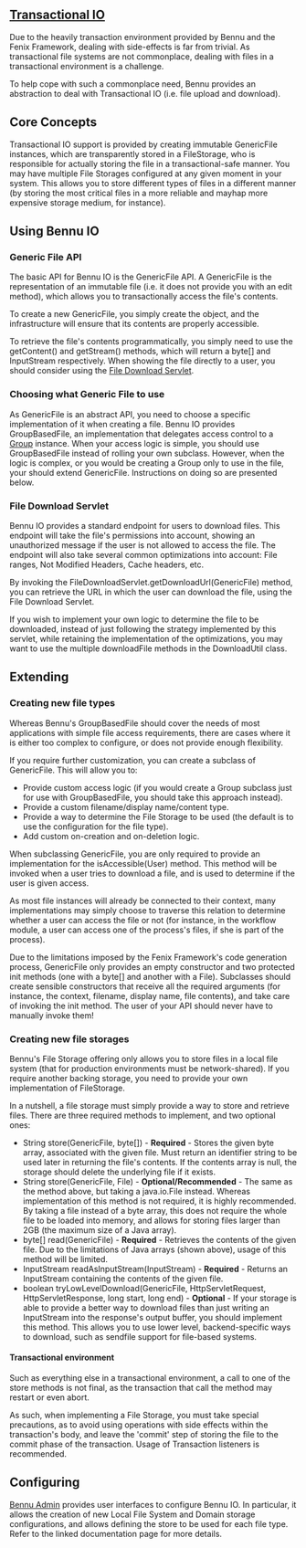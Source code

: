 ## [**Transactional IO**](README.md)
Due to the heavily transaction environment provided by Bennu and the Fenix Framework, dealing with side-effects is far from trivial. As transactional file systems are not commonplace, dealing with files in a transactional environment is a challenge.

To help cope with such a commonplace need, Bennu provides an abstraction to deal with Transactional IO (i.e. file upload and download).

## Core Concepts
Transactional IO support is provided by creating immutable GenericFile instances, which are transparently stored in a FileStorage, who is responsible for actually storing the file in a transactional-safe manner. You may have multiple File Storages configured at any given moment in your system. This allows you to store different types of files in a different manner (by storing the most critical files in a more reliable and mayhap more expensive storage medium, for instance).

## Using Bennu IO
### Generic File API

The basic API for Bennu IO is the GenericFile API. A GenericFile is the representation of an immutable file (i.e. it does not provide you with an edit method), which allows you to transactionally access the file's contents.

To create a new GenericFile, you simply create the object, and the infrastructure will ensure that its contents are properly accessible.

To retrieve the file's contents programmatically, you simply need to use the getContent() and getStream() methods, which will return a byte[] and InputStream respectively. When showing the file directly to a user, you should consider using the [File Download Servlet](https://confluence.fenixedu.org/display/BENNU/Transactional+IO#TransactionalIO-file-download-serv).

### Choosing what Generic File to use
As GenericFile is an abstract API, you need to choose a specific implementation of it when creating a file. Bennu IO provides GroupBasedFile, an implementation that delegates access control to a [Group](./../access-groups/access-groups.md) instance. When your access logic is simple, you should use GroupBasedFile instead of rolling your own subclass. However, when the logic is complex, or you would be creating a Group only to use in the file, your should extend GenericFile. Instructions on doing so are presented below.

### File Download Servlet

Bennu IO provides a standard endpoint for users to download files. This endpoint will take the file's permissions into account, showing an unauthorized message if the user is not allowed to access the file. The endpoint will also take several common optimizations into account: File ranges, Not Modified Headers, Cache headers, etc.

By invoking the FileDownloadServlet.getDownloadUrl(GenericFile) method, you can retrieve the URL in which the user can download the file, using the File Download Servlet.

If you wish to implement your own logic to determine the file to be downloaded, instead of just following the strategy implemented by this servlet, while retaining the implementation of the optimizations, you may want to use the multiple downloadFile methods in the DownloadUtil class.

## Extending

### Creating new file types
Whereas Bennu's GroupBasedFile should cover the needs of most applications with simple file access requirements, there are cases where it is either too complex to configure, or does not provide enough flexibility.

If you require further customization, you can create a subclass of GenericFile. This will allow you to:

+ Provide custom access logic (if you would create a Group subclass just for use with GroupBasedFile, you should take this approach instead).
+ Provide a custom filename/display name/content type.
+ Provide a way to determine the File Storage to be used (the default is to use the configuration for the file type).
+ Add custom on-creation and on-deletion logic.

When subclassing GenericFile, you are only required to provide an implementation for the isAccessible(User) method. This method will be invoked when a user tries to download a file, and is used to determine if the user is given access.

As most file instances will already be connected to their context, many implementations may simply choose to traverse this relation to determine whether a user can access the file or not (for instance, in the workflow module, a user can access one of the process's files, if she is part of the process).

Due to the limitations imposed by the Fenix Framework's code generation process, GenericFile only provides an empty constructor and two protected init methods (one with a byte[] and another with a File). Subclasses should create sensible constructors that receive all the required arguments (for instance, the context, filename, display name, file contents), and take care of invoking the init method. The user of your API should never have to manually invoke them!

### Creating new file storages

Bennu's File Storage offering only allows you to store files in a local file system (that for production environments must be network-shared). If you require another backing storage, you need to provide your own implementation of FileStorage.

In a nutshell, a file storage must simply provide a way to store and retrieve files. There are three required methods to implement, and two optional ones:

+ String store(GenericFile, byte[]) - **Required** - Stores the given byte array, associated with the given file. Must return an identifier string to be used later in returning the file's contents. If the contents array is null, the storage should delete the underlying file if it exists.
+ String store(GenericFile, File) - **Optional/Recommended** - The same as the method above, but taking a java.io.File instead. Whereas implementation of this method is not required, it is highly recommended. By taking a file instead of a byte array, this does not require the whole file to be loaded into memory, and allows for storing files larger than 2GB (the maximum size of a Java array).
+ byte[] read(GenericFile) - **Required** - Retrieves the contents of the given file. Due to the limitations of Java arrays (shown above), usage of this method will be limited.
+ InputStream readAsInputStream(InputStream) - **Required** - Returns an InputStream containing the contents of the given file.
+ boolean tryLowLevelDownload(GenericFile, HttpServletRequest, HttpServletResponse, long start, long end) - **Optional** - If your storage is able to provide a better way to download files than just writing an InputStream into the response's output buffer, you should implement this method. This allows you to use lower level, backend-specific ways to download, such as sendfile support for file-based systems.

#### **Transactional environment**
Such as everything else in a transactional environment, a call to one of the store methods is not final, as the transaction that call the method may restart or even abort.

As such, when implementing a File Storage, you must take special precautions, as to avoid using operations with side effects within the transaction's body, and leave the 'commit' step of storing the file to the commit phase of the transaction. Usage of Transaction listeners is recommended.

## Configuring
[Bennu Admin](../../../bennu-admin/docs/bennu-admin/bennu-admin.md) provides user interfaces to configure Bennu IO. In particular, it allows the creation of new Local File System and Domain storage configurations, and allows defining the store to be used for each file type. Refer to the linked documentation page for more details.
